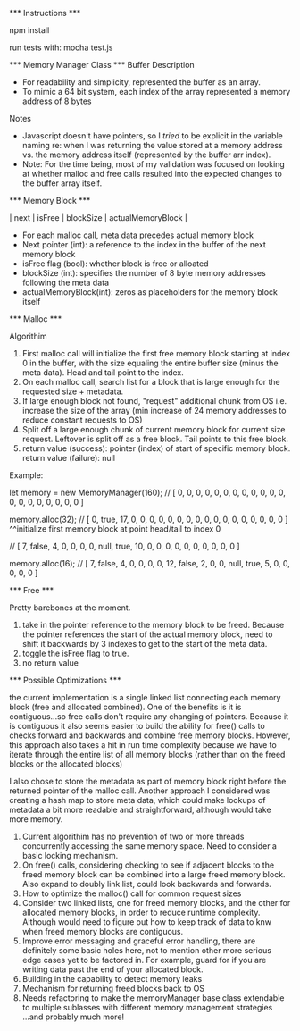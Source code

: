 *** Instructions *** 

npm install 

run tests with: 
mocha test.js

*** Memory Manager Class *** 
Buffer Description 
- For readability and simplicity, represented the buffer as an array. 
- To mimic a 64 bit system, each index of the array represented a memory address of 8 bytes

Notes
- Javascript doesn't have pointers, so I *tried* to be explicit in the variable naming re: when I was returning the value stored at a memory address vs. the memory address itself (represented by the buffer arr index). 
- Note: For the time being, most of my validation was focused on looking at whether malloc and free calls resulted into the expected changes to the buffer array itself. 

*** Memory Block  *** 

| next | isFree | blockSize | actualMemoryBlock | 

- For each malloc call, meta data precedes actual memory block 
- Next pointer (int): a reference to the index in the buffer of the next memory block
- isFree flag (bool): whether block is free or alloated
- blockSize (int): specifies the number of 8 byte memory addresses following the meta data
- actualMemoryBlock(int): zeros as placeholders for the memory block itself

*** Malloc *** 

Algorithim
1. First malloc call will initialize the first free memory block starting at index 0 in the buffer, with the size equaling the entire buffer size (minus the meta data). Head and tail point to the index. 
2. On each malloc call, search list for a block that is large enough for the requested size + metadata.
3. If large enough block not found, "request" additional chunk from OS i.e. increase the size of the array (min increase of 24 memory addresses to reduce constant requests to OS) 
4. Split off a large enough chunk of current memory block for current size request. Leftover is split off as a free block. Tail points to this free block. 
5. return value (success): pointer (index) of start of specific memory block. return value (failure): null

Example: 

let memory = new MemoryManager(160);
// [ 0, 0, 0, 0, 0, 0, 0, 0, 0, 0, 0, 0, 0, 0, 0, 0, 0, 0, 0, 0 ]

memory.alloc(32); 
// [ 0, true, 17, 0, 0, 0, 0, 0, 0, 0, 0, 0, 0, 0, 0, 0, 0, 0, 0, 0 ]  
^^initialize first memory block at point head/tail to index 0

// [ 7, false, 4, 0, 0, 0, 0, null, true, 10, 0, 0, 0, 0, 0, 0, 0, 0, 0, 0 ]

memory.alloc(16);
// [ 7, false, 4, 0, 0, 0, 0, 12, false, 2, 0, 0, null, true, 5, 0, 0, 0, 0, 0 ]

*** Free *** 

Pretty barebones at the moment. 

1. take in the pointer reference to the memory block to be freed. Because the pointer references the start of the actual memory block, need to shift it backwards by 3 indexes to get to the start of the meta data. 
2. toggle the isFree flag to true. 
3. no return value 

*** Possible Optimizations *** 

the current implementation is a single linked list connecting each memory block (free and allocated combined). One of the benefits is it is contiguous...so free calls don't require any changing of pointers. Because it is contiguous it also seems easier to build the ability for free() calls to checks forward and backwards and combine free memory blocks. However, this approach also takes a hit in run time complexity because we have to iterate through the entire list of all memory blocks (rather than on the freed blocks or the allocated blocks)

I also chose to store the metadata as part of memory block right before the returned pointer of the malloc call. Another approach I considered was creating a hash map to store meta data, which could make lookups of metadata a bit more readable and straightforward, although would take more memory. 

1. Current algorithim has no prevention of two or more threads concurrently accessing the same memory space. Need to consider a basic locking mechanism. 
2. On free() calls, considering checking to see if adjacent blocks to the freed memory block can be combined into a large freed memory block. Also expand to doubly link list, could look backwards and forwards. 
3. How to optimize the malloc() call for common request sizes
4. Consider two linked lists, one for freed memory blocks, and the other for allocated memory blocks, in order to reduce runtime complexity. Although would need to figure out how to keep track of data to knw when freed memory blocks are contiguous. 
5. Improve error messaging and graceful error handling, there are definitely some basic holes here, not to mention other more serious edge cases yet to be factored in. For example, guard for if you are writing data past the end of your allocated block. 
6. Building in the capability to detect memory leaks 
7. Mechanism for returning freed blocks back to OS
8. Needs refactoring to make the memoryManager base class extendable to multiple sublasses with different memory management strategies
...and probably much more!



